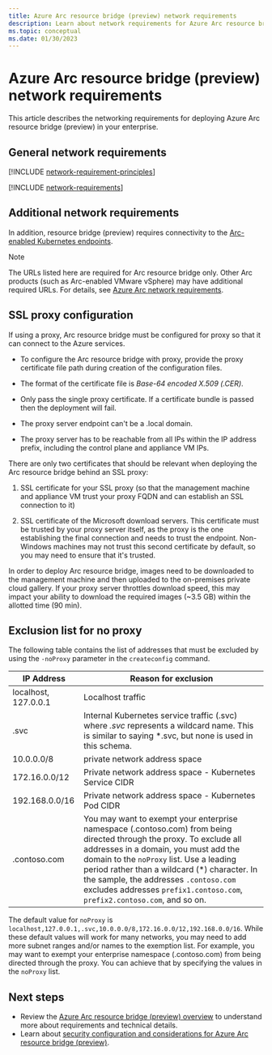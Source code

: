 ```yaml
---
title: Azure Arc resource bridge (preview) network requirements
description: Learn about network requirements for Azure Arc resource bridge (preview) including URLs that must be allowlisted.
ms.topic: conceptual
ms.date: 01/30/2023
---
```


# Azure Arc resource bridge (preview) network requirements

This article describes the networking requirements for deploying Azure Arc resource bridge (preview) in your enterprise.

## General network requirements

[!INCLUDE [network-requirement-principles](../includes/network-requirement-principles.md)]

[!INCLUDE [network-requirements](includes/network-requirements.md)]

## Additional network requirements

In addition, resource bridge (preview) requires connectivity to the [Arc-enabled Kubernetes endpoints](../network-requirements-consolidated.md?tabs=azure-cloud).

> [!NOTE]
> The URLs listed here are required for Arc resource bridge only. Other Arc products (such as Arc-enabled VMware vSphere) may have additional required URLs. For details, see [Azure Arc network requirements](../network-requirements-consolidated.md).

## SSL proxy configuration

If using a proxy, Arc resource bridge must be configured for proxy so that it can connect to the Azure services. 

- To configure the Arc resource bridge with proxy, provide the proxy certificate file path during creation of the configuration files. 

- The format of the certificate file is *Base-64 encoded X.509 (.CER)*. 

- Only pass the single proxy certificate. If a certificate bundle is passed then the deployment will fail. 

- The proxy server endpoint can't be a .local domain. 

- The proxy server has to be reachable from all IPs within the IP address prefix, including the control plane and appliance VM IPs. 

There are only two certificates that should be relevant when deploying the Arc resource bridge behind an SSL proxy: 

1. SSL certificate for your SSL proxy (so that the management machine and appliance VM trust your proxy FQDN and can establish an SSL connection to it)

1. SSL certificate of the Microsoft download servers. This certificate must be trusted by your proxy server itself, as the proxy is the one establishing the final connection and needs to trust the endpoint. Non-Windows machines may not trust this second certificate by default, so you may need to ensure that it's trusted.

In order to deploy Arc resource bridge, images need to be downloaded to the management machine and then uploaded to the on-premises private cloud gallery. If your proxy server throttles download speed, this may impact your ability to download the required images (~3.5 GB) within the allotted time (90 min). 

## Exclusion list for no proxy

The following table contains the list of addresses that must be excluded by using the `-noProxy` parameter in the `createconfig` command.

|      **IP Address**       |    **Reason for exclusion**    |  
| ----------------------- | ------------------------------------ |
| localhost, 127.0.0.1  | Localhost traffic  |
| .svc | Internal Kubernetes service traffic (.svc) where _.svc_ represents a wildcard name. This is similar to saying \*.svc, but none is used in this schema. |
| 10.0.0.0/8 | private network address space |
| 172.16.0.0/12 |Private network address space - Kubernetes Service CIDR |
| 192.168.0.0/16 | Private network address space - Kubernetes Pod CIDR |
| .contoso.com | You may want to exempt your enterprise namespace (.contoso.com) from being directed through the proxy. To exclude all addresses in a domain, you must add the domain to the `noProxy` list. Use a leading period rather than a wildcard (\*) character. In the sample, the addresses `.contoso.com` excludes addresses `prefix1.contoso.com`, `prefix2.contoso.com`, and so on. |

The default value for `noProxy` is `localhost,127.0.0.1,.svc,10.0.0.0/8,172.16.0.0/12,192.168.0.0/16`. While these default values will work for many networks, you may need to add more subnet ranges and/or names to the exemption list. For example, you may want to exempt your enterprise namespace (.contoso.com) from being directed through the proxy. You can achieve that by specifying the values in the `noProxy` list.

## Next steps

- Review the [Azure Arc resource bridge (preview) overview](overview.md) to understand more about requirements and technical details.
- Learn about [security configuration and considerations for Azure Arc resource bridge (preview)](security-overview.md).





